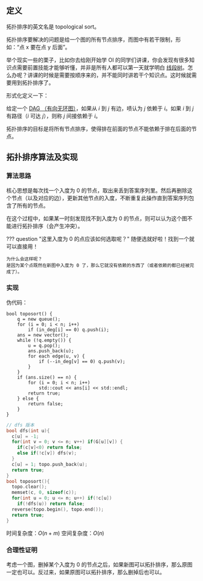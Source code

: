 ## 定义

拓扑排序的英文名是 topological sort。

拓扑排序要解决的问题是给一个图的所有节点排序，而图中有若干限制，形如：“点 x 要在点 y 后面”。

举个现实一些的栗子，比如你去给刚开始学 OI 的同学们讲课，你会发现有很多知识点需要前置技能才能够听懂，并非是所有人都可以第一天就学明白 [线段树](/data-structure/intermediate/segment)。怎么办呢？讲课的时候是需要按顺序来的，并不能同时讲若干个知识点。这时候就需要用到拓扑排序了。

形式化定义一下：

给定一个 [DAG （有向无环图）](/graph/dag)，如果从 $i$ 到 $j$ 有边，啧认为 $j$ 依赖于 $i$。如果 $i$ 到 $j$ 有路径（$i$ 可达 $j$），则称 $j$ 间接依赖于 $i$。

拓扑排序的目标是将所有节点排序，使得排在前面的节点不能依赖于排在后面的节点。

## 拓扑排序算法及实现

### 算法思路

核心思想是每次找一个入度为 0 的节点，取出来丢到答案序列里。然后再删除这个节点（以及对应的边），更新其他节点的入度，不断重复此操作直到答案序列包含了所有的节点。

在这个过程中，如果某一时刻发现找不到入度为 0 的节点，则可以认为这个图不能进行拓扑排序（会产生冲突）。

??? question "这里入度为 0 的点应该如何选取呢？"
    随便选就好啦！找到一个就可以直接用！

    为什么会这样呢？
    是因为某个点既然在新图中入度为 0 了，那么它就没有依赖的东西了（或者依赖的都已经被完成了）。

### 实现

伪代码：

```
bool toposort() {
	q = new queue();
	for (i = 0; i < n; i++)
		if (in_deg[i] == 0) q.push(i);
	ans = new vector();
	while (!q.empty()) {
		u = q.pop();
		ans.push_back(u);
		for each edge(u, v) {
			if (--in_deg[v] == 0) q.push(v);
		}
	}
	if (ans.size() == n) {
		for (i = 0; i < n; i++)
			std::cout << ans[i] << std::endl;
		return true;
	} else {
		return false;
	}
}
```

```c++
// dfs 版本
bool dfs(int u){
  c[u] = -1;
  for(int v = 0; v <= n; v++) if(G[u][v]) {
    if(c[v]<0) return false;
    else if(!c[v]) dfs(v);
  }
  c[u] = 1; topo.push_back(u);
  return true;
}
bool toposort(){
  topo.clear();
  memset(c, 0, sizeof(c));
  for(int u = 0; u <= n; u++) if(!c[u])
    if(!dfs(u)) return false;
  reverse(topo.begin(), topo.end());
  return true;
}
```

时间复杂度：$O(n+m)$
空间复杂度：$O(n)$

### 合理性证明

考虑一个图，删掉某个入度为 0 的节点之后，如果新图可以拓扑排序，那么原图一定也可以。反过来，如果原图可以拓扑排序，那么删掉后也可以。
